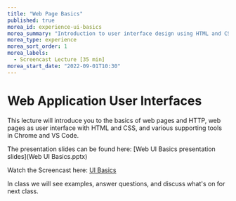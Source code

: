 ```yaml
---
title: "Web Page Basics"
published: true
morea_id: experience-ui-basics
morea_summary: "Introduction to user interface design using HTML and CSS and supporting tools."
morea_type: experience 
morea_sort_order: 1
morea_labels:
  - Screencast Lecture [35 min]
morea_start_date: "2022-09-01T10:30"
---
```

# Web Application User Interfaces
This lecture will introduce you to the basics of web pages and HTTP, web pages as user interface with HTML and CSS, and various supporting tools in Chrome and VS Code. 

The presentation slides can be found here:
[Web UI Basics presentation slides](Web UI Basics.pptx)

Watch the Screencast here:
[UI Basics](https://youtu.be/f2Buwd_ebj8)

In class we will see examples, answer questions, and discuss what's on for next class. 

